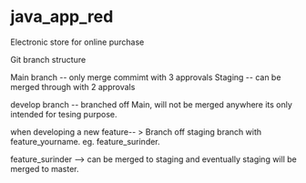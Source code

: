 # java_app_red
Electronic store for online purchase


Git branch structure 

Main branch -- only merge commimt with 3 approvals 
Staging -- can be merged through with 2 approvals 

develop branch -- branched off Main, will not be merged anywhere 
its only intended for tesing purpose.


when developing a new feature-- > Branch off staging branch with 
feature_yourname. 
eg. feature_surinder. 

feature_surinder --> can be merged to staging and eventually 
staging will be merged to master.
